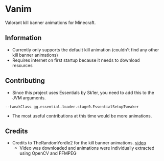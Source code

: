 # Vanim
Valorant kill banner animations for Minecraft.

## Information
- Currently only supports the default kill animation (couldn't find any other kill banner animations)
- Requires internet on first startup because it needs to download resources

## Contributing
- Since this project uses Essentials by Sk1er, you need to add this to the JVM arguments.
```
--tweakClass gg.essential.loader.stage0.EssentialSetupTweaker
```
- The most useful contributions at this time would be more animations.

## Credits
- Credits to TheRandomYordle2 for the kill banner animations. [video](https://www.youtube.com/watch?v=lfu_WZ6p51U)
  - Video was downloaded and animations were individually extracted using OpenCV and FFMPEG
